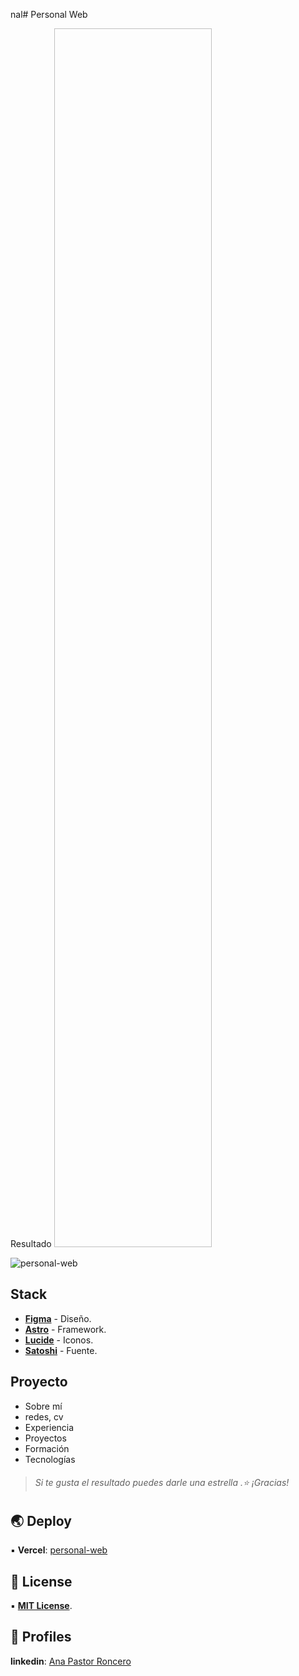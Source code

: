 nal# Personal Web

Resultado
<a href="https://personal-web-kohl.vercel.app/"><img href="jkasdjkasjdklsjdklsjdksajkdl" style="height: 50%; width:50%;"/></a>

![personal-web](./images/personal-web.png)

## Stack
- [**Figma**](https://www.figma.com/) - Diseño.
- [**Astro**](https://astro.build/) - Framework.
- [**Lucide**](https://lucide.dev/) - Iconos.
- [**Satoshi**](https://www.fontshare.com/) - Fuente.

## Proyecto

- Sobre mí
- redes, cv
- Experiencia
- Proyectos
- Formación
- Tecnologías


> ###### Si te gusta el resultado puedes darle una estrella .⭐ ¡Gracias!


## 🌏 Deploy

▪️ **Vercel**: [personal-web](https://personal-web-kohl.vercel.app/)


## 📃 License

▪️ [**MIT License**](https://github.com/Anaroncero/prsonal-web/main/README.md).


## 💼 Profiles

**linkedin**: [Ana Pastor Roncero](https://www.linkedin.com/in/ana-pastor-roncero/) 






